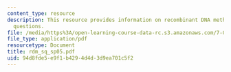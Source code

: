 ```yaml
---
content_type: resource
description: This resource provides information on recombinant DNA methods exam study
  questions.
file: /media/https%3A/open-learning-course-data-rc.s3.amazonaws.com/7-02-experimental-biology-communication-spring-2005/94d8fde5e9f1b4294d4d3d9ea701c5f2_rdm_sq_sp05.pdf
file_type: application/pdf
resourcetype: Document
title: rdm_sq_sp05.pdf
uid: 94d8fde5-e9f1-b429-4d4d-3d9ea701c5f2
---
```

